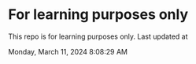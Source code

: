 # For learning purposes only
This repo is for learning purposes only.
Last updated at

Monday, March 11, 2024 8:08:29 AM

